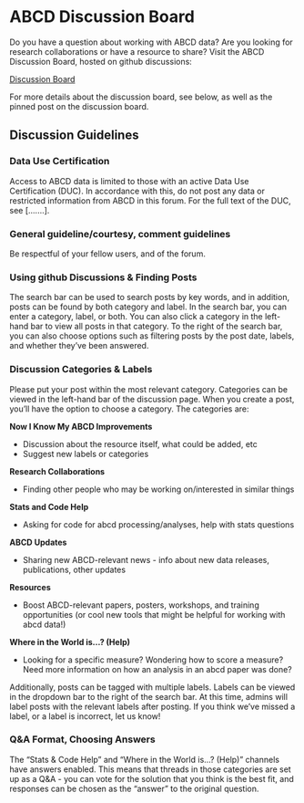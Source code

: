 # ABCD Discussion Board

Do you have a question about working with ABCD data? Are you looking for research collaborations or have a resource to share? Visit the ABCD Discussion Board, hosted on github discussions:

[Discussion Board](https://github.com/now-i-know-my-abcd/docs/discussions) 


For more details about the discussion board, see below, as well as the pinned post on the discussion board. 

## Discussion Guidelines

### Data Use Certification

Access to ABCD data is limited to those with an active Data Use Certification (DUC). In accordance with this, do not post any data or restricted information from ABCD in this forum. For the full text of the DUC, see [.......].

### General guideline/courtesy, comment guidelines

Be respectful of your fellow users, and of the forum. 

### Using github Discussions & Finding Posts

The search bar can be used to search posts by key words, and in addition, posts can be found by both category and label. In the search bar, you can enter a category, label, or both. You can also click a category in the left-hand bar to view all posts in that category. To the right of the search bar, you can also choose options such as filtering posts by the post date, labels, and whether they’ve been answered. 

### Discussion Categories & Labels

Please put your post within the most relevant category. Categories can be viewed in the left-hand bar of the discussion page. When you create a post, you’ll have the option to choose a category. The categories are:	

**Now I Know My ABCD Improvements**

- Discussion about the resource itself, what could be added, etc
- Suggest new labels or categories

**Research Collaborations**

- Finding other people who may be working on/interested in similar things

**Stats and Code Help**

- Asking for code for abcd processing/analyses, help with stats questions

**ABCD Updates**

- Sharing new ABCD-relevant news - info about new data releases, publications, other updates

**Resources**

- Boost ABCD-relevant papers, posters, workshops, and training opportunities (or cool new tools that might be helpful for working with abcd data!)

**Where in the World is…? (Help)**

- Looking for a specific measure? Wondering how to score a measure? Need more information on how an analysis in an abcd paper was done? 

Additionally, posts can be tagged with multiple labels. Labels can be viewed in the dropdown bar to the right of the search bar. At this time, admins will label posts with the relevant labels after posting. If you think we’ve missed a label, or a label is incorrect, let us know!

### Q&A Format, Choosing Answers

The “Stats & Code Help” and “Where in the World is…? (Help)” channels have answers enabled. This means that threads in those categories are set up as a Q&A - you can vote for the solution that you think is the best fit, and responses can be chosen as the “answer” to the original question. 
